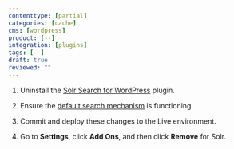 ```yaml
---
contenttype: [partial]
categories: [cache]
cms: [wordpress]
product: [--]
integration: [plugins]
tags: [--]
draft: true
reviewed: ""
---
```


1. Uninstall the [Solr Search for WordPress](https://wordpress.org/plugins/solr-power/) plugin.

1. Ensure the [default search mechanism](https://codex.wordpress.org/Class_Reference/WP_Query#Search_Parameter) is functioning.

1. Commit and deploy these changes to the Live environment.

1. Go to **<span class="glyphicons glyphicons-cogwheel"></span> Settings**, click **Add Ons**, and then click **Remove** for Solr.
